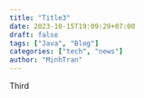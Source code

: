 ```yaml
---
title: "Title3"
date: 2023-10-15T19:09:29+07:00
draft: false
tags: ["Java", "Blog"]
categories: ["tech", "news"]
author: "MinhTran"
---
```


Third